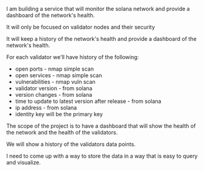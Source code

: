 I am building a service that will monitor the solana network and provide a dashboard of the network's health.

It will only be focused on validator nodes and their security

It will keep a history of the network's health and provide a dashboard of the network's health.

For each validator we'll have history of the following:

- open ports - nmap simple scan
- open services - nmap simple scan
- vulnerabilities - nmap vuln scan
- validator version - from solana
- version changes - from solana
- time to update to latest version after release - from solana
- ip address - from solana
- identity key will be the primary key

The scope of the project is to have a dashboard that will show the health of the network and the health of the validators.

We will show a history of the validators data points.

I need to come up with a way to store the data in a way that is easy to query and visualize.
